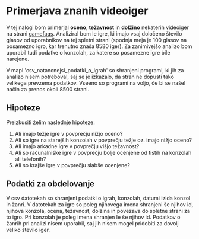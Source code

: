 # Primerjava znanih videoiger

V tej nalogi bom primerjal **oceno**, **težavnost** in **dolžino** nekaterih videoiger na strani [gamefaqs](https://gamefaqs.gamespot.com/games/rankings). Analiziral bom le igre, ki imajo vsaj določeno število glasov od uporabnikov na tej spletni strani (spodnja meja je 100 glasov na posamezno igro, kar trenutno znaša 8580 iger). Za zanimivejšo analizo bom uporabil tudi podatke o konzolah, za katere so posamezne igre bile narejene.

V mapi 'csv_natancnejsi_podatki_o_igrah' so shranjeni programi, ki jih za analizo nisem potreboval, saj se je izkazalo, da stran ne dopusti tako velikega prevzema podatkov. Vseeno so programi na voljo, če bi se našel način za prenos okoli 8500 strani.

## Hipoteze

Preizkusiti želim naslednje hipoteze:
1. Ali imajo težje igre v povprečju nižjo oceno?
2. Ali so igre na starejših konzolah v povprečju težje oz. imajo nižjo oceno?
3. Ali imajo arkadne igre v povprečju višjo težavnost?
4. Ali so računalniške igre v povprečju bolje ocenjene od tistih na konzolah ali telefonih?
5. Ali so krajše igre v povprečju slabše ocenjene?

## Podatki za obdelovanje

V csv datotekah so shranjeni podatki o igrah, konzolah, datumi izida konzol in žanri. V datotekah za igre so poleg njihovega imena shranjeni še njihov id, njihova konzola, ocena, težavnost, dolžina in povezava do spletne strani za to igro. Pri konzolah je poleg imena shranjen le še njihov id. Podatkov o žanrih pri analizi nisem uporabil, saj jih nisem mogel pridobiti za dovolj veliko število iger.

